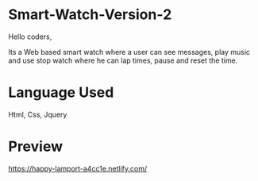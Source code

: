 # Smart-Watch-Version-2
Hello coders,

Its a Web based smart watch where a user can see messages, play music and use stop watch where he can lap times, pause and reset the time.

# Language Used

Html, Css, Jquery

# Preview
https://happy-lamport-a4cc1e.netlify.com/

